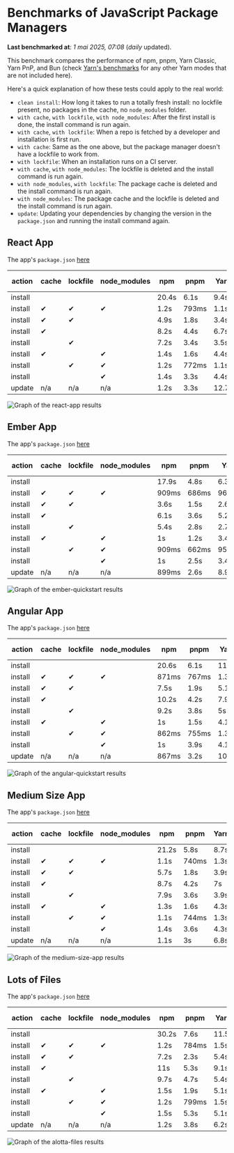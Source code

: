 # Benchmarks of JavaScript Package Managers

**Last benchmarked at**: _1 mai 2025, 07:08_ (_daily_ updated).

This benchmark compares the performance of npm, pnpm, Yarn Classic, Yarn PnP, and Bun (check [Yarn's benchmarks](https://yarnpkg.com/benchmarks) for any other Yarn modes that are not included here).

Here's a quick explanation of how these tests could apply to the real world:

- `clean install`: How long it takes to run a totally fresh install: no lockfile present, no packages in the cache, no `node_modules` folder.
- `with cache`, `with lockfile`, `with node_modules`: After the first install is done, the install command is run again.
- `with cache`, `with lockfile`: When a repo is fetched by a developer and installation is first run.
- `with cache`: Same as the one above, but the package manager doesn't have a lockfile to work from.
- `with lockfile`: When an installation runs on a CI server.
- `with cache`, `with node_modules`: The lockfile is deleted and the install command is run again.
- `with node_modules`, `with lockfile`: The package cache is deleted and the install command is run again.
- `with node_modules`: The package cache and the lockfile is deleted and the install command is run again.
- `update`: Updating your dependencies by changing the version in the `package.json` and running the install command again.

## React App

The app's `package.json` [here](./fixtures/react-app/package.json)

| action  | cache | lockfile | node_modules| npm | pnpm | Yarn | Yarn PnP | Bun |
| ---     | ---   | ---      | ---         | --- | ---  | ---  | ---      | --- |
| install |       |          |             | 20.4s | 6.1s | 9.4s | 4.4s | 1.5s |
| install | ✔     | ✔        | ✔           | 1.2s | 793ms | 1.1s | n/a | 34ms |
| install | ✔     | ✔        |             | 4.9s | 1.8s | 3.4s | 975ms | 465ms |
| install | ✔     |          |             | 8.2s | 4.4s | 6.7s | 4.1s | 444ms |
| install |       | ✔        |             | 7.2s | 3.4s | 3.5s | 969ms | 442ms |
| install | ✔     |          | ✔           | 1.4s | 1.6s | 4.4s | n/a | 34ms |
| install |       | ✔        | ✔           | 1.2s | 772ms | 1.1s | n/a | 31ms |
| install |       |          | ✔           | 1.4s | 3.3s | 4.4s | n/a | 31ms |
| update  | n/a | n/a | n/a | 1.2s | 3.3s | 12.7s | 6.3s | 35ms |

<img alt="Graph of the react-app results" src="results/img/react-app.svg" />

## Ember App

The app's `package.json` [here](./fixtures/ember-quickstart/package.json)

| action  | cache | lockfile | node_modules| npm | pnpm | Yarn | Yarn PnP | Bun |
| ---     | ---   | ---      | ---         | --- | ---  | ---  | ---      | --- |
| install |       |          |             | 17.9s | 4.8s | 6.3s | 3.6s | 1.3s |
| install | ✔     | ✔        | ✔           | 909ms | 686ms | 962ms | n/a | 27ms |
| install | ✔     | ✔        |             | 3.6s | 1.5s | 2.6s | 846ms | 376ms |
| install | ✔     |          |             | 6.1s | 3.6s | 5.2s | 3.2s | 367ms |
| install |       | ✔        |             | 5.4s | 2.8s | 2.7s | 837ms | 360ms |
| install | ✔     |          | ✔           | 1s | 1.2s | 3.4s | n/a | 29ms |
| install |       | ✔        | ✔           | 909ms | 662ms | 957ms | n/a | 24ms |
| install |       |          | ✔           | 1s | 2.5s | 3.4s | n/a | 24ms |
| update  | n/a | n/a | n/a | 899ms | 2.6s | 8.9s | 4.5s | 27ms |

<img alt="Graph of the ember-quickstart results" src="results/img/ember-quickstart.svg" />

## Angular App

The app's `package.json` [here](./fixtures/angular-quickstart/package.json)

| action  | cache | lockfile | node_modules| npm | pnpm | Yarn | Yarn PnP | Bun |
| ---     | ---   | ---      | ---         | --- | ---  | ---  | ---      | --- |
| install |       |          |             | 20.6s | 6.1s | 11.6s | 4.4s | 1.6s |
| install | ✔     | ✔        | ✔           | 871ms | 767ms | 1.3s | n/a | 30ms |
| install | ✔     | ✔        |             | 7.5s | 1.9s | 5.1s | 1.1s | 867ms |
| install | ✔     |          |             | 10.2s | 4.2s | 7.9s | 4s | 834ms |
| install |       | ✔        |             | 9.2s | 3.8s | 5s | 1.1s | 843ms |
| install | ✔     |          | ✔           | 1s | 1.5s | 4.1s | n/a | 30ms |
| install |       | ✔        | ✔           | 862ms | 755ms | 1.3s | n/a | 27ms |
| install |       |          | ✔           | 1s | 3.9s | 4.1s | n/a | 27ms |
| update  | n/a | n/a | n/a | 867ms | 3.2s | 10.4s | 4.2s | 33ms |

<img alt="Graph of the angular-quickstart results" src="results/img/angular-quickstart.svg" />

## Medium Size App

The app's `package.json` [here](./fixtures/medium-size-app/package.json)

| action  | cache | lockfile | node_modules| npm | pnpm | Yarn | Yarn PnP | Bun |
| ---     | ---   | ---      | ---         | --- | ---  | ---  | ---      | --- |
| install |       |          |             | 21.2s | 5.8s | 8.7s | 4.6s | 1.6s |
| install | ✔     | ✔        | ✔           | 1.1s | 740ms | 1.3s | n/a | 32ms |
| install | ✔     | ✔        |             | 5.7s | 1.8s | 3.9s | 1.1s | 481ms |
| install | ✔     |          |             | 8.7s | 4.2s | 7s | 4.1s | 490ms |
| install |       | ✔        |             | 7.9s | 3.6s | 3.9s | 1.1s | 469ms |
| install | ✔     |          | ✔           | 1.3s | 1.6s | 4.3s | n/a | 31ms |
| install |       | ✔        | ✔           | 1.1s | 744ms | 1.3s | n/a | 28ms |
| install |       |          | ✔           | 1.4s | 3.6s | 4.3s | n/a | 28ms |
| update  | n/a | n/a | n/a | 1.1s | 3s | 6.8s | 4.2s | 39ms |

<img alt="Graph of the medium-size-app results" src="results/img/medium-size-app.svg" />

## Lots of Files

The app's `package.json` [here](./fixtures/alotta-files/package.json)

| action  | cache | lockfile | node_modules| npm | pnpm | Yarn | Yarn PnP | Bun |
| ---     | ---   | ---      | ---         | --- | ---  | ---  | ---      | --- |
| install |       |          |             | 30.2s | 7.6s | 11.5s | 5.4s | 1.7s |
| install | ✔     | ✔        | ✔           | 1.2s | 784ms | 1.5s | n/a | 40ms |
| install | ✔     | ✔        |             | 7.2s | 2.3s | 5.4s | 1.3s | 729ms |
| install | ✔     |          |             | 11s | 5.3s | 9.1s | 4.9s | 723ms |
| install |       | ✔        |             | 9.7s | 4.7s | 5.4s | 1.3s | 727ms |
| install | ✔     |          | ✔           | 1.5s | 1.9s | 5.1s | n/a | 40ms |
| install |       | ✔        | ✔           | 1.2s | 799ms | 1.5s | n/a | 36ms |
| install |       |          | ✔           | 1.5s | 5.3s | 5.1s | n/a | 35ms |
| update  | n/a | n/a | n/a | 1.2s | 3.8s | 6.2s | 5s | 90ms |

<img alt="Graph of the alotta-files results" src="results/img/alotta-files.svg" />